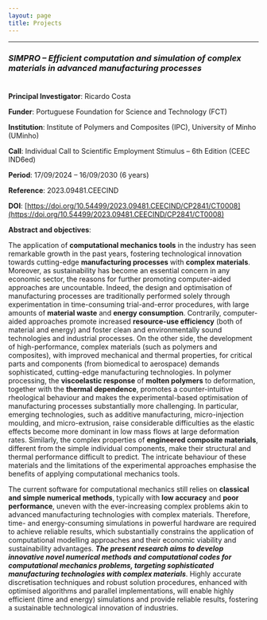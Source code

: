 ```yaml
---
layout: page
title: Projects
---
```


---

### _SIMPRO – Efficient computation and simulation of complex materials in advanced manufacturing processes_

<p style="margin-bottom:1cm;"></p>

**Principal Investigator**: Ricardo Costa

**Funder**: Portuguese Foundation for Science and Technology (FCT)

**Institution**: Institute of Polymers and Composites (IPC), University of Minho (UMinho)

**Call**: Individual Call to Scientific Employment Stimulus – 6th Edition (CEEC IND6ed)

**Period**: 17/09/2024 – 16/09/2030 (6 years)

**Reference**: 2023.09481.CEECIND

**DOI**: [https://doi.org/10.54499/2023.09481.CEECIND/CP2841/CT0008](https://doi.org/10.54499/2023.09481.CEECIND/CP2841/CT0008)

**Abstract and objectives**:

The application of **computational mechanics tools** in the industry has seen remarkable growth in the past years, fostering technological innovation towards cutting-edge **manufacturing processes** with **complex materials**. Moreover, as sustainability has become an essential concern in any economic sector, the reasons for further promoting computer-aided approaches are uncountable. Indeed, the design and optimisation of manufacturing processes are traditionally performed solely through experimentation in time-consuming trial-and-error procedures, with large amounts of **material waste** and **energy consumption**. Contrarily, computer-aided approaches promote increased **resource-use efficiency** (both of material and energy) and foster clean and environmentally sound technologies and industrial processes. On the other side, the development of high-performance, complex materials (such as polymers and composites), with improved mechanical and thermal properties, for critical parts and components (from biomedical to aerospace) demands sophisticated, cutting-edge manufacturing technologies. In polymer processing, the **viscoelastic response** of **molten polymers** to deformation, together with the **thermal dependence**, promotes a counter-intuitive rheological behaviour and makes the experimental-based optimisation of manufacturing processes substantially more challenging. In particular, emerging technologies, such as additive manufacturing, micro-injection moulding, and micro-extrusion, raise considerable difficulties as the elastic effects become more dominant in low mass flows at large deformation rates. Similarly, the complex properties of **engineered composite materials**, different from the simple individual components, make their structural and thermal performance difficult to predict. The intricate behaviour of these materials and the limitations of the experimental approaches emphasise the benefits of applying computational mechanics tools.

The current so ftware for computational mechanics still relies on **classical and simple numerical methods**, typically with **low accuracy** and **poor performance**, uneven with the ever-increasing complex problems akin to advanced manufacturing technologies with complex materials. Therefore, time- and energy-consuming simulations in powerful hardware are required to achieve reliable results, which substantially constrains the application of computational modelling approaches and their economic viability and sustainability advantages. **_The present research aims to develop innovative novel numerical methods and computational codes for computational mechanics problems, targeting sophisticated manufacturing technologies with complex materials_**. Highly accurate discretisation techniques and robust solution procedures, enhanced with optimised algorithms and parallel implementations, will enable highly efficient (time and energy) simulations and provide reliable results, fostering a sustainable technological innovation of industries.
